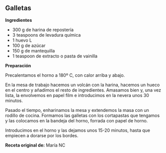 ## Galletas

**Ingredientes**

- 300 g de harina de repostería
- 3 teaspoons de levadura química
- 1 huevo L
- 100 g de azúcar
- 150 g de mantequilla
- 1 teaspoon de extracto o pasta de vainilla

**Preparación**

Precalentamos el horno a 180º C, con calor arriba y abajo.

En la mesa de trabajo hacemos un volcán con la harina, hacemos un hueco en el centro y añadimos el resto de ingredientes. Amasamos bien y, una vez lista, la envolvemos en papel film e introducimos en la nevera unos 30 minutos.

Pasado el tiempo, enharinamos la mesa y extendemos la masa con un rodillo de cocina. Formamos las galletas con los cortapastas que tengamos y las colocamos en la bandeja del horno, forrada con papel de horno.

Introducimos en el horno y las dejamos unos 15-20 minutos, hasta que empiecen a dorarse por los bordes.

**Receta original de:** María NC